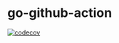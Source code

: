 # go-github-action
[![codecov](https://codecov.io/gh/iomesh/zbs-csi-driver/branch/master/graph/badge.svg?token=B2LN6X8YJQ)](https://codecov.io/gh/iomesh/zbs-csi-driver) 

